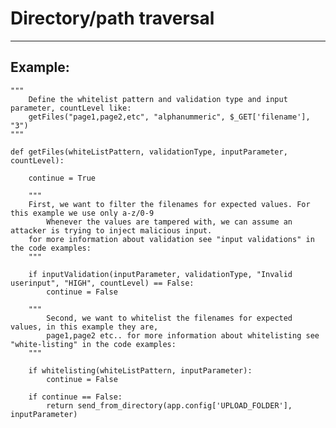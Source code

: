 # Directory/path traversal
-------

## Example:

	"""
		Define the whitelist pattern and validation type and input parameter, countLevel like:
		getFiles("page1,page2,etc", "alphanummeric", $_GET['filename'], "3")
	"""

	def getFiles(whiteListPattern, validationType, inputParameter, countLevel):
		
		continue = True

		"""
		First, we want to filter the filenames for expected values. For this example we use only a-z/0-9
			Whenever the values are tampered with, we can assume an attacker is trying to inject malicious input.
		for more information about validation see "input validations" in the code examples:
		"""

		if inputValidation(inputParameter, validationType, "Invalid userinput", "HIGH", countLevel) == False:
			continue = False

		"""
			Second, we want to whitelist the filenames for expected values, in this example they are,
			page1,page2 etc.. for more information about whitelisting see "white-listing" in the code examples:
		"""

		if whitelisting(whiteListPattern, inputParameter):
			continue = False

		if continue == False:
			return send_from_directory(app.config['UPLOAD_FOLDER'], inputParameter)
